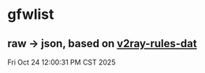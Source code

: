 # gfwlist
## raw -> json, based on [v2ray-rules-dat](https://github.com/Loyalsoldier/v2ray-rules-dat)
Fri Oct 24 12:00:31 PM CST 2025

